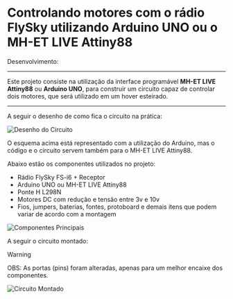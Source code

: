 









# Controlando motores com o rádio FlySky utilizando Arduino UNO ou o MH-ET LIVE Attiny88 

Desenvolvimento:
_____________________________________________________________________________

Este projeto consiste na utilização da interface programável **MH-ET LIVE Attiny88** ou **Arduino UNO**, para construir um circuito capaz de controlar dois motores, que será utilizado em um hover esteirado.

_____________________________________________________________________________

A seguir o desenho de como fica o circuito na prática:

![Desenho do Circuito](https://github.com/eversonvansoski/FlySky-Arduino---Motor-speed-and-direction-controller/blob/master/circuito-esquema.png)



O esquema acima está representado com a utilização do Arduino, mas o código e o circuito servem também para o MH-ET LIVE Attiny88.

Abaixo estão os componentes utilizados no projeto:

* Rádio FlySky FS-i6 + Receptor
* Arduino UNO ou MH-ET LIVE Attiny88
* Ponte H L298N
* Motores DC com redução e tensão entre 3v e 10v
* Fios, jumpers, baterias, fontes, protoboard e demais itens que podem variar de acordo com a montagem



![Componentes Principais](https://raw.githubusercontent.com/eversonvansoski/FlySky-Arduino---Motor-speed-and-direction-controller/master/componentes_principais.png)

A seguir o circuito montado:

> [!WARNING]
> OBS: As portas (pins) foram alteradas, apenas para um melhor encaixe dos componentes. 

![Circuito Montado](https://raw.githubusercontent.com/eversonvansoski/FlySky-Arduino---Motor-speed-and-direction-controller/master/circuito.png)



